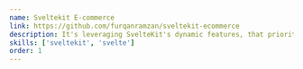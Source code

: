 ```yaml
---
name: Sveltekit E-commerce
link: https://github.com/furqanramzan/sveltekit-ecommerce
description: It's leveraging SvelteKit's dynamic features, that prioritize user satisfaction from product presentation to checkout.
skills: ['sveltekit', 'svelte']
order: 1
---
```

